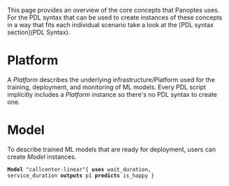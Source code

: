 This page provides an overview of the core concepts that Panoptes uses. For the PDL syntax that can be used to create instances of these concepts in a way that fits each individual scenario take a look at the [PDL syntax section](PDL Syntax).

# Platform
A _Platform_ describes the underlying infrastructure/Platform used for the training, deployment, and monitoring of ML models. Every PDL script implicitly includes a _Platform_ instance so there's no PDL syntax to create one.

# Model
To describe trained ML models that are ready for deployment, users can create _Model_ instances.

<code><b>Model</b> "callcenter-linear"{
    <b>uses</b> wait_duration, service_duration
    <b>outputs</b> p1
    <b>predicts</b> is_happy
}
</code>